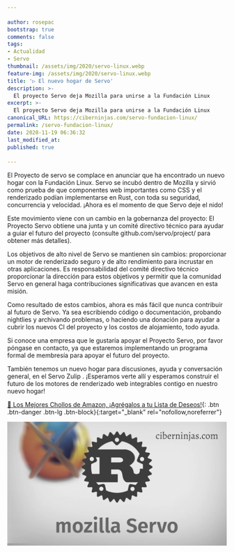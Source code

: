 ```yaml
---

author: rosepac
bootstrap: true
comments: false
tags:
- Actualidad
- Servo
thumbnail: /assets/img/2020/servo-linux.webp
feature-img: /assets/img/2020/servo-linux.webp
title: '▷ El nuevo hogar de Servo'
description: >-
  El proyecto Servo deja Mozilla para unirse a la Fundación Linux
excerpt: >-
  El proyecto Servo deja Mozilla para unirse a la Fundación Linux
canonical_URL: https://ciberninjas.com/servo-fundacion-linux/
permalink: /servo-fundacion-linux/
date: 2020-11-19 06:36:32
last_modified_at: 
published: true

---
```


El Proyecto de servo se complace en anunciar que ha encontrado un nuevo hogar con la Fundación Linux. Servo se incubó dentro de Mozilla y sirvió como prueba de que componentes web importantes como CSS y el renderizado podían implementarse en Rust, con toda su seguridad, concurrencia y velocidad. ¡Ahora es el momento de que Servo deje el nido!

Este movimiento viene con un cambio en la gobernanza del proyecto: El Proyecto Servo obtiene una junta y un comité directivo técnico para ayudar a guiar el futuro del proyecto (consulte github.com/servo/project/ para obtener más detalles).

Los objetivos de alto nivel de Servo se mantienen sin cambios: proporcionar un motor de renderizado seguro y de alto rendimiento para incrustar en otras aplicaciones. Es responsabilidad del comité directivo técnico proporcionar la dirección para estos objetivos y permitir que la comunidad Servo en general haga contribuciones significativas que avancen en esta misión.

Como resultado de estos cambios, ahora es más fácil que nunca contribuir al futuro de Servo. Ya sea escribiendo código o documentación, probando nightlies y archivando problemas, o haciendo una donación para ayudar a cubrir los nuevos CI del proyecto y los costos de alojamiento, todo ayuda.

Si conoce una empresa que le gustaría apoyar el Proyecto Servo, por favor póngase en contacto, ya que estaremos implementando un programa formal de membresía para apoyar el futuro del proyecto.

También tenemos un nuevo hogar para discusiones, ayuda y conversación general, en el Servo Zulip . ¡Esperamos verte allí y esperamos construir el futuro de los motores de renderizado web integrables contigo en nuestro nuevo hogar!

[🛒 Los Mejores Chollos de Amazon, ¡Agrégalos a tu Lista de Deseos!](/amazon/ "Los Mejores Chollos de Amazon, Ofertas Flash, Black Monday y Amazon Prime Day"){: .btn .btn-danger .btn-lg .btn-block}{:target="_blank" rel="nofollow,noreferrer"}

![](/assets/img/2020/servo-linux.webp)